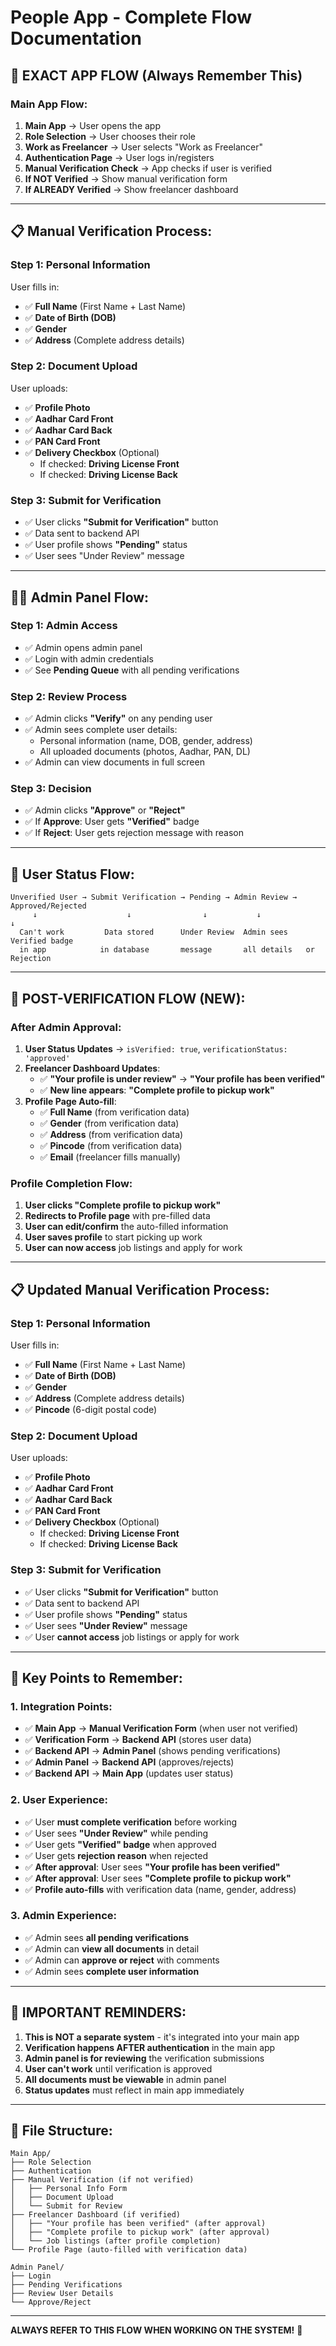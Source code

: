 # People App - Complete Flow Documentation

## 🎯 **EXACT APP FLOW (Always Remember This)**

### **Main App Flow:**
1. **Main App** → User opens the app
2. **Role Selection** → User chooses their role
3. **Work as Freelancer** → User selects "Work as Freelancer"
4. **Authentication Page** → User logs in/registers
5. **Manual Verification Check** → App checks if user is verified
6. **If NOT Verified** → Show manual verification form
7. **If ALREADY Verified** → Show freelancer dashboard

---

## 📋 **Manual Verification Process:**

### **Step 1: Personal Information**
User fills in:
- ✅ **Full Name** (First Name + Last Name)
- ✅ **Date of Birth (DOB)**
- ✅ **Gender**
- ✅ **Address** (Complete address details)

### **Step 2: Document Upload**
User uploads:
- ✅ **Profile Photo**
- ✅ **Aadhar Card Front**
- ✅ **Aadhar Card Back**
- ✅ **PAN Card Front**
- ✅ **Delivery Checkbox** (Optional)
  - If checked: **Driving License Front**
  - If checked: **Driving License Back**

### **Step 3: Submit for Verification**
- ✅ User clicks **"Submit for Verification"** button
- ✅ Data sent to backend API
- ✅ User profile shows **"Pending"** status
- ✅ User sees "Under Review" message

---

## 👨‍💼 **Admin Panel Flow:**

### **Step 1: Admin Access**
- ✅ Admin opens admin panel
- ✅ Login with admin credentials
- ✅ See **Pending Queue** with all pending verifications

### **Step 2: Review Process**
- ✅ Admin clicks **"Verify"** on any pending user
- ✅ Admin sees complete user details:
  - Personal information (name, DOB, gender, address)
  - All uploaded documents (photos, Aadhar, PAN, DL)
- ✅ Admin can view documents in full screen

### **Step 3: Decision**
- ✅ Admin clicks **"Approve"** or **"Reject"**
- ✅ If **Approve**: User gets **"Verified"** badge
- ✅ If **Reject**: User gets rejection message with reason

---

## 🔄 **User Status Flow:**

```
Unverified User → Submit Verification → Pending → Admin Review → Approved/Rejected
     ↓                    ↓                ↓           ↓              ↓
  Can't work         Data stored      Under Review  Admin sees    Verified badge
  in app            in database       message       all details   or Rejection
```

---

## 🎯 **POST-VERIFICATION FLOW (NEW):**

### **After Admin Approval:**
1. **User Status Updates** → `isVerified: true`, `verificationStatus: 'approved'`
2. **Freelancer Dashboard Updates**:
   - ✅ **"Your profile is under review"** → **"Your profile has been verified"**
   - ✅ **New line appears**: **"Complete profile to pickup work"**
3. **Profile Page Auto-fill**:
   - ✅ **Full Name** (from verification data)
   - ✅ **Gender** (from verification data)
   - ✅ **Address** (from verification data)
   - ✅ **Pincode** (from verification data)
   - ✅ **Email** (freelancer fills manually)

### **Profile Completion Flow:**
1. **User clicks "Complete profile to pickup work"**
2. **Redirects to Profile page** with pre-filled data
3. **User can edit/confirm** the auto-filled information
4. **User saves profile** to start picking up work
5. **User can now access** job listings and apply for work

---

## 📋 **Updated Manual Verification Process:**

### **Step 1: Personal Information**
User fills in:
- ✅ **Full Name** (First Name + Last Name)
- ✅ **Date of Birth (DOB)**
- ✅ **Gender**
- ✅ **Address** (Complete address details)
- ✅ **Pincode** (6-digit postal code)

### **Step 2: Document Upload**
User uploads:
- ✅ **Profile Photo**
- ✅ **Aadhar Card Front**
- ✅ **Aadhar Card Back**
- ✅ **PAN Card Front**
- ✅ **Delivery Checkbox** (Optional)
  - If checked: **Driving License Front**
  - If checked: **Driving License Back**

### **Step 3: Submit for Verification**
- ✅ User clicks **"Submit for Verification"** button
- ✅ Data sent to backend API
- ✅ User profile shows **"Pending"** status
- ✅ User sees **"Under Review"** message
- ✅ User **cannot access** job listings or apply for work

---

## 🎯 **Key Points to Remember:**

### **1. Integration Points:**
- ✅ **Main App** → **Manual Verification Form** (when user not verified)
- ✅ **Verification Form** → **Backend API** (stores user data)
- ✅ **Backend API** → **Admin Panel** (shows pending verifications)
- ✅ **Admin Panel** → **Backend API** (approves/rejects)
- ✅ **Backend API** → **Main App** (updates user status)

### **2. User Experience:**
- ✅ User **must complete verification** before working
- ✅ User sees **"Under Review"** while pending
- ✅ User gets **"Verified" badge** when approved
- ✅ User gets **rejection reason** when rejected
- ✅ **After approval**: User sees **"Your profile has been verified"**
- ✅ **After approval**: User sees **"Complete profile to pickup work"**
- ✅ **Profile auto-fills** with verification data (name, gender, address)

### **3. Admin Experience:**
- ✅ Admin sees **all pending verifications**
- ✅ Admin can **view all documents** in detail
- ✅ Admin can **approve or reject** with comments
- ✅ Admin sees **complete user information**

---

## 🚨 **IMPORTANT REMINDERS:**

1. **This is NOT a separate system** - it's integrated into your main app
2. **Verification happens AFTER authentication** in the main app
3. **Admin panel is for reviewing** the verification submissions
4. **User can't work** until verification is approved
5. **All documents must be viewable** in admin panel
6. **Status updates** must reflect in main app immediately

---

## 📱 **File Structure:**
```
Main App/
├── Role Selection
├── Authentication
├── Manual Verification (if not verified)
│   ├── Personal Info Form
│   ├── Document Upload
│   └── Submit for Review
├── Freelancer Dashboard (if verified)
│   ├── "Your profile has been verified" (after approval)
│   ├── "Complete profile to pickup work" (after approval)
│   └── Job listings (after profile completion)
└── Profile Page (auto-filled with verification data)

Admin Panel/
├── Login
├── Pending Verifications
├── Review User Details
└── Approve/Reject
```

---

**ALWAYS REFER TO THIS FLOW WHEN WORKING ON THE SYSTEM!** 🎯
